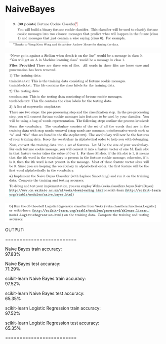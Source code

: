 # NaiveBayes

![png](question.png)

![png](question_.png)

![png](question__.png)

OUTPUT: 

========================= 

Naive Bayes train accuracy:  
97.83%  

Naive Bayes test accuracy:  
71.29%  

scikit-learn Naive Bayes train accuracy:  
97.52%  

scikit-learn Naive Bayes test accuracy:  
65.35%  

scikit-learn Logistic Regression train accuracy:  
97.52%  

scikit-learn Logistic Regression test accuracy:  
65.35%  

=========================
